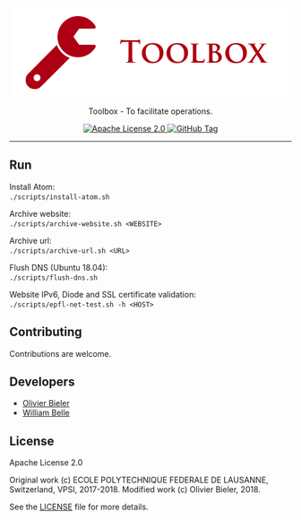 <p align="center">
  <img alt="Toolbox" src="https://raw.githubusercontent.com/obieler/toolbox/master/docs/readme/readme-logo.png">
</p>

<p align="center">
  Toolbox - To facilitate operations.
</p>

<p align="center">
  <a href="https://raw.githubusercontent.com/obieler/toolbox/master/LICENSE">
    <img alt="Apache License 2.0" src="https://img.shields.io/badge/license-Apache%202.0-blue.svg">
  </a>
  <a href='https://github.com/obieler/toolbox/tags'>
    <img alt="GitHub Tag" src="https://img.shields.io/github/tag/obieler/toolbox.svg" />
  </a>
</p>

---

Run
---

Install Atom:  
`./scripts/install-atom.sh`

Archive website:  
`./scripts/archive-website.sh <WEBSITE>`

Archive url:  
`./scripts/archive-url.sh <URL>`

Flush DNS (Ubuntu 18.04):  
`./scripts/flush-dns.sh`

Website IPv6, Diode and SSL certificate validation:  
`./scripts/epfl-net-test.sh -h <HOST>`

Contributing
------------

Contributions are welcome.

Developers
----------

  * [Olivier Bieler](https://github.com/obieler)
  * [William Belle](https://github.com/williambelle)

License
-------

Apache License 2.0

Original work (c) ECOLE POLYTECHNIQUE FEDERALE DE LAUSANNE, Switzerland, VPSI, 2017-2018.
Modified work (c) Olivier Bieler, 2018.

See the [LICENSE](LICENSE) file for more details.
